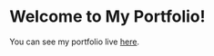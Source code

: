 # Welcome to My Portfolio!

You can see my portfolio live [here](https://catalinuh.github.io/portfolio/).
